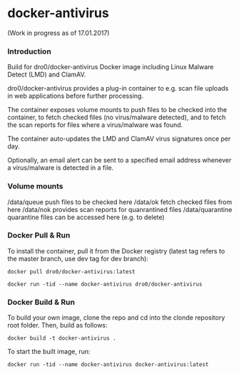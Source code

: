 # docker-antivirus

(Work in progress as of 17.01.2017)

### Introduction

Build for dro0/docker-antivirus Docker image including Linux Malware Detect (LMD) and ClamAV.

dro0/docker-antivirus provides a plug-in container to e.g. scan file uploads in web applications before further processing.

The container exposes volume mounts to push files to be checked into the container, to fetch checked files (no virus/malware detected), and to fetch the scan reports for files where a virus/malware was found.

The container auto-updates the LMD and ClamAV virus signatures once per day.

Optionally, an email alert can be sent to a specified email address whenever a virus/malware is detected in a file.

### Volume mounts

/data/queue         push files to be checked here
/data/ok            fetch checked files from here
/data/nok           provides scan reports for quanrantined files
/data/quarantine    quarantine files can be accessed here (e.g. to delete)

### Docker Pull & Run

To install the container, pull it from the Docker registry (latest tag refers to the master branch, use dev tag for dev branch):

    docker pull dro0/docker-antivirus:latest
  
    docker run -tid --name docker-antivirus dro0/docker-antivirus


### Docker Build & Run

To build your own image, clone the repo and cd into the clonde repository root folder. Then, build as follows:

    docker build -t docker-antivirus .
  
To start the built image, run:

    docker run -tid --name docker-antivirus docker-antivirus:latest

